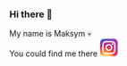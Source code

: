 ### Hi there 👋
My name is Maksym :skull:
<br />
You could find me there [![Instagram](instagram.png)](https://www.instagram.com/maksymszemer/)
